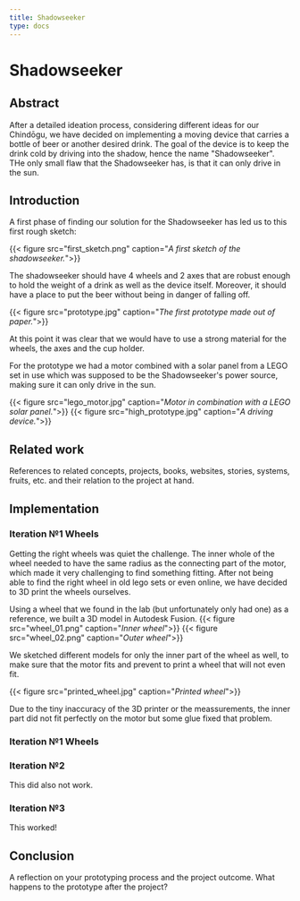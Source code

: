 ```yaml
---
title: Shadowseeker
type: docs
---
```


# Shadowseeker

## Abstract

After a detailed ideation process, considering different ideas for our Chindōgu, we have decided on implementing a moving device that carries a bottle of beer or another desired drink. The goal of the device is to keep the drink cold by driving into the shadow, hence the name "Shadowseeker". THe only small flaw that the Shadowseeker has, is that it can only drive in the sun.

## Introduction

A first phase of finding our solution for the Shadowseeker has led us to this first rough sketch:

{{< figure src="first_sketch.png" caption="*A first sketch of the shadowseeker.*">}}

The shadowseeker should have 4 wheels and 2 axes that are robust enough to hold the weight of a drink as well as the device itself. Moreover, it should have a place to put the beer without being in danger of falling off.

{{< figure src="prototype.jpg" caption="*The first prototype made out of paper.*">}}

At this point it was clear that we would have to use a strong material for the wheels, the axes and the cup holder.

For the prototype we had a motor combined with a solar panel from a LEGO set in use which was supposed to be the Shadowseeker's power source, making sure it can only drive in the sun.

{{< figure src="lego_motor.jpg" caption="*Motor in combination with a LEGO solar panel.*">}}
{{< figure src="high_prototype.jpg" caption="*A driving device.*">}}

## Related work 

References to related concepts, projects, books, websites, stories, systems, fruits, etc. and their relation to the project at hand.

## Implementation 



### Iteration №1 Wheels

Getting the right wheels was quiet the challenge. The inner whole of the wheel needed to have the same radius as the connecting part of the motor, which made it very challenging to find something fitting. After not being able to find the right wheel in old lego sets or even online, we have decided to 3D print the wheels ourselves.

Using a wheel that we found in the lab (but unfortunately only had one) as a reference, we built a 3D model in Autodesk Fusion.
{{< figure src="wheel_01.png" caption="*Inner wheel*">}}
{{< figure src="wheel_02.png" caption="*Outer wheel*">}}

We sketched different models for only the inner part of the wheel as well, to make sure that the motor fits and prevent to print a wheel that will not even fit.

{{< figure src="printed_wheel.jpg" caption="*Printed wheel*">}}

Due to the tiny inaccuracy of the 3D printer or the meassurements, the inner part did not fit perfectly on the motor but some glue fixed that problem.

### Iteration №1 Wheels

### Iteration №2

This did also not work.

### Iteration №3

This worked!

## Conclusion

A reflection on your prototyping process and the project outcome. What happens to the prototype after the project?